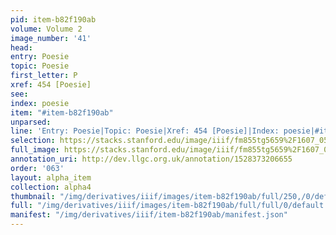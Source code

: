 ```yaml
---
pid: item-b82f190ab
volume: Volume 2
image_number: '41'
head: 
entry: Poesie
topic: Poesie
first_letter: P
xref: 454 [Poesie]
see: 
index: poesie
item: "#item-b82f190ab"
unparsed: 
line: 'Entry: Poesie|Topic: Poesie|Xref: 454 [Poesie]|Index: poesie|#item-b82f190ab'
selection: https://stacks.stanford.edu/image/iiif/fm855tg5659%2F1607_0508/272,1233,3134,597/full/0/default.jpg
full_image: https://stacks.stanford.edu/image/iiif/fm855tg5659%2F1607_0508/full/full/0/default.jpg
annotation_uri: http://dev.llgc.org.uk/annotation/1528373206655
order: '063'
layout: alpha_item
collection: alpha4
thumbnail: "/img/derivatives/iiif/images/item-b82f190ab/full/250,/0/default.jpg"
full: "/img/derivatives/iiif/images/item-b82f190ab/full/full/0/default.jpg"
manifest: "/img/derivatives/iiif/item-b82f190ab/manifest.json"
---
```

